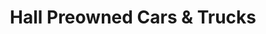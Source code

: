 ---
title: "Hall Preowned Cars & Trucks"
url: /chesapeake/hall-preowned-cars-und-trucks/
shop: Autohaus
---